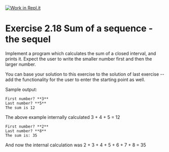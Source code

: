 [![Work in Repl.it](https://classroom.github.com/assets/work-in-replit-14baed9a392b3a25080506f3b7b6d57f295ec2978f6f33ec97e36a161684cbe9.svg)](https://classroom.github.com/online_ide?assignment_repo_id=5508225&assignment_repo_type=AssignmentRepo)
# Exercise 2.18 Sum of a sequence - the sequel

Implement a program which calculates the sum of a closed interval, and prints it. Expect the user to write the smaller number first and then the larger number.

You can base your solution to this exercise to the solution of last exercise -- add the functionality for the user to enter the starting point as well.

Sample output:

```plaintext
First number? **3**
Last number? **5**
The sum is 12
```

The above example internally calculated  3 + 4 + 5 = 12

```plaintext
First number? **2**
Last number? **8**
The sum is: 35
```

And now the internal calculation was 2 + 3 + 4 + 5 + 6 + 7 + 8 = 35
